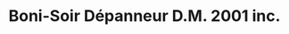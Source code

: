 ---
title: "Boni-Soir Dépanneur D.M. 2001 inc."
url: /lac-des-ecorces/boni-soir-depanneur-d-m-2001-inc/
shop: Lebensmittel
---